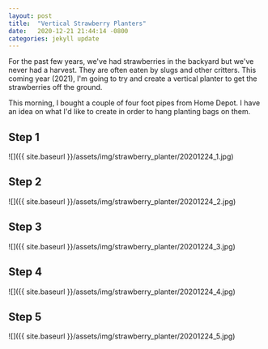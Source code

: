 ```yaml
---
layout: post
title:  "Vertical Strawberry Planters"
date:   2020-12-21 21:44:14 -0800
categories: jekyll update
---
```

For the past few years, we've had strawberries in the backyard but we've never had a harvest.  They are often eaten by slugs and other critters.  This coming year (2021),  I'm going to try and create a vertical planter to get the strawberries off the ground.  

This morning, I bought a couple of four foot pipes from Home Depot.  I have an idea on what I'd like to create in order to hang planting bags on them.

## Step 1
![]({{ site.baseurl }}/assets/img/strawberry_planter/20201224_1.jpg)

## Step 2
![]({{ site.baseurl }}/assets/img/strawberry_planter/20201224_2.jpg)

## Step 3
![]({{ site.baseurl }}/assets/img/strawberry_planter/20201224_3.jpg)

## Step 4
![]({{ site.baseurl }}/assets/img/strawberry_planter/20201224_4.jpg)

## Step 5
![]({{ site.baseurl }}/assets/img/strawberry_planter/20201224_5.jpg)
